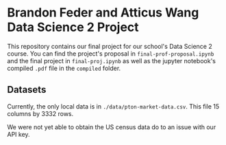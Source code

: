# Brandon Feder and Atticus Wang Data Science 2 Project

This repository contains our final project for our school's Data Science 2 course. You can find the project's proposal in `final-prof-proposal.ipynb` and the final project in `final-proj.ipynb` as well as the jupyter notebook's compiled `.pdf` file in the `compiled` folder.

## Datasets

Currently, the only local data is in `./data/pton-market-data.csv`. This file 15 columns by 3332 rows. 

We were not yet able to obtain the US census data do to an issue with our API key.